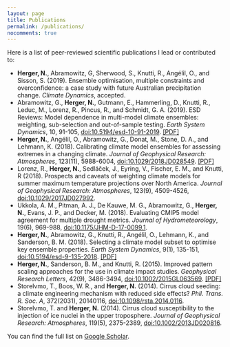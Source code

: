 ```yaml
---
layout: page
title: Publications
permalink: /publications/
nocomments: true
---
```


Here is a list of peer-reviewed scientific publications I lead or contributed to:
* **Herger, N.**, Abramowitz, G, Sherwood, S., Knutti, R., Angélil, O., and Sisson, S. (2019). Ensemble optimisation, multiple constraints and overconfidence: a case study with future Australian precipitation change. *Climate Dynamics*, accepted.
* Abramowitz, G., **Herger, N.**, Gutmann, E., Hammerling, D., Knutti, R., Leduc, M., Lorenz, R., Pincus, R., and Schmidt, G. A. (2019). ESD Reviews: Model dependence in multi-model climate ensembles: weighting, sub-selection and out-of-sample testing. *Earth System Dynamics*, 10, 91-105, [doi:10.5194/esd-10-91-2019](https://www.earth-syst-dynam.net/10/91/2019/). [[PDF]](https://github.com/nherger/nherger.github.io/blob/master/documents/AbramowitzESD2019.pdf)
* **Herger, N.**, Angélil, O., Abramowitz, G., Donat, M., Stone, D. A., and Lehmann, K. (2018). Calibrating climate model ensembles for assessing extremes in a changing climate. *Journal of Geophysical Research: Atmospheres*, 123(11), 5988-6004, [doi:10.1029/2018JD028549](https://agupubs.onlinelibrary.wiley.com/doi/abs/10.1029/2018JD028549). [[PDF]](https://github.com/nherger/nherger.github.io/blob/master/documents/HergerJGR2018.pdf)
* Lorenz, R., **Herger, N.**, Sedláček, J., Eyring, V., Fischer, E. M., and Knutti, R (2018). Prospects and caveats of weighting climate models for summer maximum temperature projections over North America. *Journal of Geophysical Research: Atmospheres*, 123(9), 4509-4526, [doi:10.1029/2017JD027992](https://agupubs.onlinelibrary.wiley.com/doi/10.1029/2017JD027992).
* Ukkola, A. M., Pitman, A. J., De Kauwe, M. G., Abramowitz, G., **Herger, N.**, Evans, J. P., and Decker, M. (2018). Evaluating CMIP5 model agreement for multiple drought metrics. *Journal of Hydrometeorology*, 19(6), 969-988, [doi:10.1175/JHM-D-17-0099.1](https://journals.ametsoc.org/doi/abs/10.1175/JHM-D-17-0099.1).
* **Herger, N.**, Abramowitz, G., Knutti, R., Angélil, O., Lehmann, K., and Sanderson, B. M. (2018). Selecting a climate model subset to optimise key ensemble properties. *Earth System Dynamics*, 9(1), 135-151, [doi:10.5194/esd-9-135-2018](https://www.earth-syst-dynam.net/9/135/2018/). [[PDF]](https://github.com/nherger/nherger.github.io/blob/master/documents/HergerESD2018.pdf)
* **Herger, N.**, Sanderson, B. M., and Knutti, R. (2015). Improved pattern scaling approaches for the use in climate impact studies. *Geophysical Research Letters*, 42(9), 3486-3494, [doi:10.1002/2015GL063569](https://agupubs.onlinelibrary.wiley.com/doi/full/10.1002/2015GL063569). [[PDF]](https://github.com/nherger/nherger.github.io/blob/master/documents/HergerGRL2015.pdf)
* Storelvmo, T., Boos, W. R., and **Herger, N.** (2014). Cirrus cloud seeding: a climate engineering mechanism with reduced side effects? *Phil. Trans. R. Soc. A*, 372(2031), 20140116, [doi:10.1098/rsta.2014.0116](http://rsta.royalsocietypublishing.org/content/372/2031/20140116).
* Storelvmo, T. and **Herger, N.** (2014). Cirrus cloud susceptibility to the injection of ice nuclei in the upper troposphere. *Journal of Geophysical Research: Atmospheres*, 119(5), 2375-2389, [doi:10.1002/2013JD020816](https://agupubs.onlinelibrary.wiley.com/doi/abs/10.1002/2013JD020816).


You can find the full list on <a href="https://scholar.google.com.au/citations?user=pY9LckMAAAAJ&hl=en" target="_blank">Google Scholar</a>.





